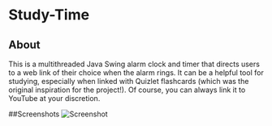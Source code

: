 # Study-Time

## About
This is a multithreaded Java Swing alarm clock and timer that directs users to a web link of their choice when the alarm rings. It can be a helpful tool for studying, especially when linked with Quizlet flashcards (which was the original inspiration for the project!). Of course, you can always link it to YouTube at your discretion.

##Screenshots
![Screenshot](http://i.imgur.com/KfoC522.png)


